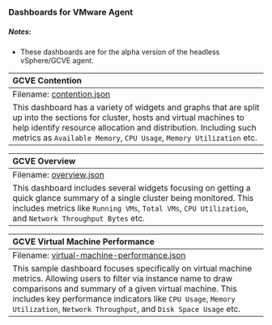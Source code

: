 ### Dashboards for VMware Agent

##### Notes:

- These dashboards are for the alpha version of the headless vSphere/GCVE agent. 

|GCVE Contention|
|:---------------------|
|Filename: [contention.json](contention.json)|
|This dashboard has a variety of widgets and graphs that are split up into the sections for cluster, hosts and virtual machines to help identify resource allocation and distribution. Including such metrics as `Available Memory`, `CPU Usage`, `Memory Utilization` etc.|

|GCVE Overview|
|:----------------------|
|Filename: [overview.json](overview.json)|
| This dashboard includes several widgets focusing on getting a quick glance summary of a single cluster being monitored. This includes metrics like `Running VMs`, `Total VMs`, `CPU Utilization`, and `Network Throughput Bytes` etc. |


|GCVE Virtual Machine Performance|
|:----------------------|
|Filename: [virtual-machine-performance.json](virtual-machine-performance.json)|
| This sample dashboard focuses specifically on virtual machine metrics. Allowing users to filter via instance name to draw comparisons and summary of a given virtual machine. This includes key performance indicators like `CPU Usage`, `Memory Utilization`, `Network Throughput`, and `Disk Space Usage` etc. |